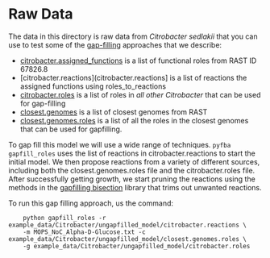 # Raw Data

The data in this directory is raw data from *Citrobacter sedlakii* that you can use to test some of the 
[gap-filling](../../../gapfill) approaches that we describe:

* [citrobacter.assigned_functions](citrobacter.assigned_functions) is a list of functional roles from RAST ID 67826.8
* [citrobacter.reactions](citrobacter.reactions] is a list of reactions the assigned functions using roles_to_reactions
* [citrobacter.roles](citrobacter.roles) is a list of roles in *all other Citrobacter* that can be used for gap-filling
* [closest.genomes](closest.genomes) is a list of closest genomes from RAST
* [closest.genomes.roles](closest.genomes.roles) is a list of all the roles in the closest genomes that can be used 
for gapfilling.

To gap fill this model we will use a wide range of techniques. `pyfba gapfill_roles` uses the list of reactions in 
citrobacter.reactions to start the initial model. We then propose reactions from a variety of different sources, 
including both the closest.genomes.roles file and the citrobacter.roles file. After successfully getting growth, we
start pruning the reactions using the methods in the [gapfilling bisection](../../../gapfill/bisection.py) library
that trims out unwanted reactions.

To run this gap filling approach, us the command:

```
    python gapfill_roles -r example_data/Citrobacter/ungapfilled_model/citrobacter.reactions \
    -m MOPS_NoC_Alpha-D-Glucose.txt -c example_data/Citrobacter/ungapfilled_model/closest.genomes.roles \
    -g example_data/Citrobacter/ungapfilled_model/citrobacter.roles
```
